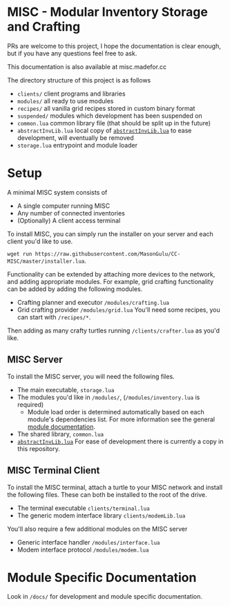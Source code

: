 # MISC - Modular Inventory Storage and Crafting
PRs are welcome to this project, I hope the documentation is clear enough, but if you have any questions feel free to ask.

This documentation is also available at misc.madefor.cc

The directory structure of this project is as follows
* `clients/` client programs and libraries
* `modules/` all ready to use modules
* `recipes/` all vanilla grid recipes stored in custom binary format
* `suspended/` modules which development has been suspended on
* `common.lua` common library file (that should be split up in the future)
* `abstractInvLib.lua` local copy of [`abstractInvLib.lua`](https://gist.github.com/MasonGulu/57ef0f52a93304a17a9eaea21f431de6) to ease development, will eventually be removed
* `storage.lua` entrypoint and module loader

# Setup
A minimal MISC system consists of
* A single computer running MISC
* Any number of connected inventories
* (Optionally) A client access terminal

To install MISC, you can simply run the installer on your server and each client you'd like to use. 

`wget run https://raw.githubusercontent.com/MasonGulu/CC-MISC/master/installer.lua`.

Functionality can be extended by attaching more devices to the network, and adding appropriate modules.
For example, grid crafting functionality can be added by adding the following modules.
* Crafting planner and executor `/modules/crafting.lua`
* Grid crafting provider `/modules/grid.lua`
You'll need some recipes, you can start with `/recipes/*`.

Then adding as many crafty turtles running `/clients/crafter.lua` as you'd like.

## MISC Server
To install the MISC server, you will need the following files.
* The main executable, `storage.lua`
* The modules you'd like in `/modules/`, (`/modules/inventory.lua` is required)
  * Module load order is determined automatically based on each module's dependencies list. For more information see the general [module documentation](/docs/modules/index.md).
* The shared library, `common.lua`
* [`abstractInvLib.lua`](https://gist.github.com/MasonGulu/57ef0f52a93304a17a9eaea21f431de6) For ease of development there is currently a copy in this repository.

## MISC Terminal Client
To install the MISC terminal, attach a turtle to your MISC network and install the following files. These can both be installed to the root of the drive.
* The terminal executable `clients/terminal.lua`
* The generic modem interface library `clients/modemLib.lua`

You'll also require a few additional modules on the MISC server
* Generic interface handler `/modules/interface.lua`
* Modem interface protocol `/modules/modem.lua`

# Module Specific Documentation
Look in `/docs/` for development and module specific documentation.